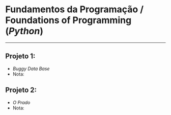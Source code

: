 # Fundamentos da Programação / Foundations of Programming (*Python*)
---
## Projeto 1:
+ *Buggy Data Base*
+ Nota: 
## Projeto 2:
+ *O Prado*
+ Nota:
